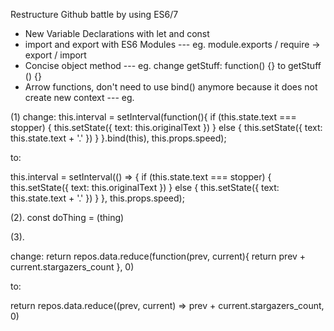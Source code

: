 Restructure Github battle by using ES6/7
* New Variable Declarations with let and const
* import and export with ES6 Modules
--- eg. module.exports / require -> export / import
* Concise object method
--- eg. change getStuff: function() {} to getStuff () {}
* Arrow functions, don't need to use bind() anymore because it does not
create new context
--- eg.

(1)
change:
this.interval = setInterval(function(){
    if (this.state.text === stopper) {
        this.setState({
            text: this.originalText
        })
    } else {
        this.setState({
            text: this.state.text + '.'
        })
    }
}.bind(this), this.props.speed);

to:

this.interval = setInterval(() => {
    if (this.state.text === stopper) {
        this.setState({
            text: this.originalText
        })
    } else {
        this.setState({
            text: this.state.text + '.'
        })
    }
}, this.props.speed);

(2).
const doThing = (thing)

(3).

change:
return repos.data.reduce(function(prev, current){
   return prev + current.stargazers_count
}, 0)

to:

return repos.data.reduce((prev, current) => prev + current.stargazers_count, 0)



